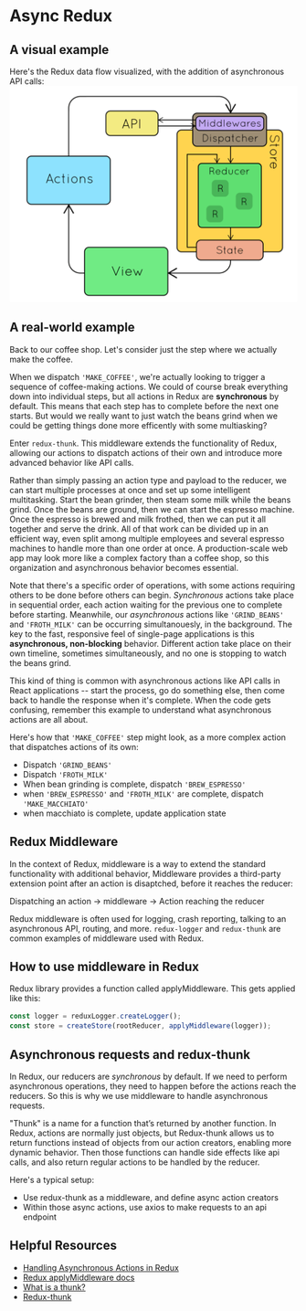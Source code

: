 # Async Redux

## A visual example
Here's the Redux data flow visualized, with the addition of asynchronous API calls:
![async Redux gif](images/redux_async.gif)

## A real-world example
Back to our coffee shop. Let's consider just the step where we actually make the coffee.

When we dispatch `'MAKE_COFFEE'`, we're actually looking to trigger a sequence of coffee-making actions. We could of course break everything down into individual steps, but all actions in Redux are **synchronous** by default. This means that each step has to complete before the next one starts. But would we really want to just watch the beans grind when we could be getting things done more efficently with some multiasking?

Enter `redux-thunk`. This middleware extends the functionality of Redux, allowing our actions to dispatch actions of their own and introduce more advanced behavior like API calls.

Rather than simply passing an action type and payload to the reducer, we can start multiple processes at once and set up some intelligent multitasking. Start the bean grinder, then steam some milk while the beans grind. Once the beans are ground, then we can start the espresso machine. Once the espresso is brewed and milk frothed, then we can put it all together and serve the drink. All of that work can be divided up in an efficient way, even split among multiple employees and several espresso machines to handle more than one order at once. A production-scale web app may look more like a complex factory than a coffee shop, so this organization and asynchronous behavior becomes essential.

Note that there's a specific order of operations, with some actions requiring others to be done before others can begin.  *Synchronous* actions take place in sequential order, each action waiting for the previous one to complete before starting. Meanwhile, our *asynchronous* actions like `'GRIND_BEANS'` and `'FROTH_MILK'` can be occurring simultanouesly, in the background.  The key to the fast, responsive feel of single-page applications is this **asynchronous, non-blocking** behavior. Different action take place on their own timeline, sometimes simultaneously, and no one is stopping to watch the beans grind. 

This kind of thing is common with asynchronous actions like API calls in React applications -- start the process, go do something else, then come back to handle the response when it's complete. When the code gets confusing, remember this example to understand what asynchronous actions are all about. 

Here's how that `'MAKE_COFFEE'` step might look, as a more complex action that dispatches actions of its own:
  * Dispatch `'GRIND_BEANS'`
  * Dispatch `'FROTH_MILK'`
  * When bean grinding is complete, dispatch `'BREW_ESPRESSO'`
  * when `'BREW_ESPRESSO'` and `'FROTH_MILK'` are complete, dispatch `'MAKE_MACCHIATO'`
  * when macchiato is complete, update application state

## Redux Middleware
In the context of Redux, middleware is a way to extend the standard functionality with additional behavior, Middleware provides a third-party extension point after an action is disaptched, before it reaches the reducer:

Dispatching an action
->
middleware
->
Action reaching the reducer

Redux middleware is often used for logging, crash reporting, talking to an asynchronous API, routing, and more. `redux-logger` and `redux-thunk` are common examples of middleware used with Redux.

## How to use middleware in Redux
Redux library provides a function called applyMiddleware. This gets applied like this:

```javascript
const logger = reduxLogger.createLogger();
const store = createStore(rootReducer, applyMiddleware(logger));
```

## Asynchronous requests and redux-thunk
In Redux, our reducers are *synchronous* by default. If we need to perform asynchronous operations, they need to happen before the actions reach the reducers. So this is why we use middleware to handle asynchronous requests. 

"Thunk" is a name for a function that’s returned by another function. In Redux, actions are normally just objects, but Redux-thunk allows us to return functions instead of objects from our action creators, enabling more dynamic behavior. Then those functions can handle side effects like api calls, and also return regular actions to be handled by the reducer.

Here's a typical setup:
* Use redux-thunk as a middleware, and define async action creators
* Within those async actions, use axios to make requests to an api endpoint

## Helpful Resources
* [Handling Asynchronous Actions in Redux](https://medium.com/better-programming/handling-asynchronous-actions-in-redux-86724ed87c6c)
* [Redux applyMiddleware docs](https://redux.js.org/api/applymiddleware)
* [What is a thunk?](https://daveceddia.com/what-is-a-thunk/)
* [Redux-thunk](https://github.com/reduxjs/redux-thunk)
